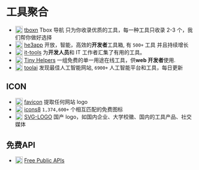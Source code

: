 # 工具聚合

- <img src="https://favicon.im/www.tboxn.com" alt="www.tboxn.com favicon" width="20" style="vertical-align: sub;" /> [tboxn](https://www.tboxn.com/) Tbox 导航 只为你收录优质的工具，每一种工具只收录 2-3 个，我们帮你做好选择
- <img src="https://favicon.im/portal.he3app.com" alt="portal.he3app.com favicon" width="20" style="vertical-align: sub;" /> [he3app](https://portal.he3app.com/) 开放，智能，高效的**开发者**工具箱, 有 `500+` 工具 并且持续增长
- <img src="https://favicon.im/it-tools.tech" alt="it-tools.tech favicon" width="20" style="vertical-align: sub;" /> [it-tools](https://it-tools.tech/) 为**开发人员**和 IT 工作者汇集了有用的工具。
- <img src="https://favicon.im/tiny-helpers.dev" alt="tiny-helpers.dev favicon" width="20" style="vertical-align: sub;" /> [Tiny Helpers](https://tiny-helpers.dev/) 一组免费的单一用途在线工具，供**web 开发者**使用.
- <img src="https://favicon.im/www.toolai.io" alt="www.toolai.io favicon" width="20" style="vertical-align: sub;" /> [toolai](https://www.toolai.io/) 发现最佳人工智能网站, `6900+` 人工智能平台和工具，每日更新

## ICON

- <img src="https://favicon.im/favicon.im" alt="favicon.im favicon" width="20" style="vertical-align: sub;" /> [favicon](https://favicon.im/) 提取任何网站 logo
- <img src="https://favicon.im/icons8.com" alt="icons8.com favicon" width="20" style="vertical-align: sub;" /> [icons8](https://icons8.com/icons) `1,374,600+` 个相互匹配的免费图标
- <img src="https://favicon.im/svglogo.top" alt="svglogo.top favicon" width="20" style="vertical-align: sub;" /> [SVG-LOGO](https://svglogo.top/) 国产 logo，如国内企业、大学校徽、国内的工具产品、社交媒体

## 免费API

- <img src="https://favicon.im/www.freepublicapis.com" alt="www.freepublicapis.com favicon" width="20" style="vertical-align: sub;" /> [Free Public APIs](https://www.freepublicapis.com/)